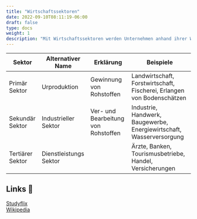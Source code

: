 ```yaml
---
title: "Wirtschaftssektoren"
date: 2022-09-10T08:11:19-06:00
draft: false
type: docs
weight: 1
description: "Mit Wirtschaftssektoren werden Unternehmen anhand ihrer Wirtschaftlichen Tätigkeit eingeordnet. Sie dienen dazu den gesamten Arbeitsmarkt in diese Bereiche einteilen zu können."
---
```


| Sektor           | Alternativer Name      | Erklärung                           | Beispiele                                                              |
| ---------------- | ---------------------- | ----------------------------------- | ---------------------------------------------------------------------- |
| Primär Sektor    | Urproduktion           | Gewinnung von Rohstoffen            | Landwirtschaft, Forstwirtschaft, Fischerei, Erlangen von Bodenschätzen |
| Sekundär Sektor  | Industrieller Sektor   | Ver- und Bearbeitung von Rohstoffen | Industrie, Handwerk, Baugewerbe, Energiewirtschaft, Wasserversorgung   |
| Tertiärer Sektor | Dienstleistungs Sektor |                                     | Ärzte, Banken, Tourismusbetriebe, Handel, Versicherungen               |

## Links 🔗

[Studyflix](https://studyflix.de/wirtschaft/wirtschaftssektoren-1518)  
[Wikipedia](https://de.wikipedia.org/wiki/Wirtschaftssektor)
